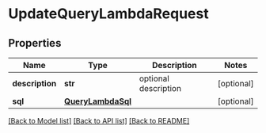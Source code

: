 # UpdateQueryLambdaRequest


## Properties
Name | Type | Description | Notes
------------ | ------------- | ------------- | -------------
**description** | **str** | optional description | [optional] 
**sql** | [**QueryLambdaSql**](QueryLambdaSql.md) |  | [optional] 

[[Back to Model list]](../README.md#documentation-for-models) [[Back to API list]](../README.md#documentation-for-api-endpoints) [[Back to README]](../README.md)


